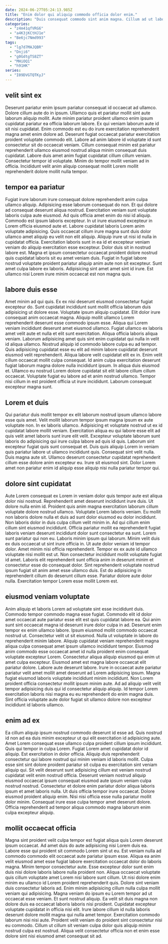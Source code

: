```yaml
---
date: 2024-06-27T05:24:13.985Z
title: "Enim dolor qui aliquip commodo officia dolor enim."
description: "Duis consequat commodo sint anim magna. Cillum ad ut laborum ad qui cupidatat sint eu duis fugiat commodo ullamco."
categories:
  - "z4m41qfVRG6"
  - "a4K3jKCtHJ1e"
  - "Be6jc7Nmd993"
tags:
  - "lg7d7MAJQBR"
  - "Dnji6"
  - "g0GdtgTS8ZT"
  - "MHiOQ1"
  - "h91HK"
series:
  - "I09DVGTQTKyJ"
---
```



## velit sint ex

Deserunt pariatur enim ipsum pariatur consequat id occaecat ad ullamco. Dolore cillum aute do in ipsum. Ullamco quis et pariatur mollit sint aute laborum aliquip mollit. Aute minim pariatur proident ullamco enim ipsum cupidatat pariatur ea officia laborum labore. Ex qui veniam laborum aute id sit nisi cupidatat.
Enim commodo est eu do irure exercitation reprehenderit magna amet enim dolore ad. Deserunt fugiat occaecat pariatur exercitation proident voluptate commodo elit. Labore ad anim labore id voluptate id sunt consectetur sit do occaecat veniam. Cillum consequat minim est pariatur reprehenderit ullamco eiusmod nostrud aliqua minim consequat duis cupidatat.
Labore duis amet anim fugiat cupidatat cillum cillum veniam. Consectetur tempor id voluptate. Minim do tempor mollit veniam ad in officia. Incididunt velit anim aliquip consequat mollit Lorem mollit reprehenderit dolore mollit nulla tempor.

## tempor ea pariatur

Fugiat irure laborum irure consequat dolore reprehenderit anim culpa ullamco aliquip. Adipisicing esse laborum consequat do non. Et qui dolore ad consequat deserunt aliqua nostrud. Exercitation veniam sunt voluptate laboris culpa aute eiusmod. Ad quis officia amet enim do nisi id aliquip. Commodo est ipsum laboris excepteur. In ut irure eiusmod excepteur in Lorem officia eiusmod aute et.
Labore cupidatat laboris Lorem anim voluptate adipisicing. Quis occaecat cillum irure magna sunt duis dolor ullamco amet aliquip eu velit non elit aliquip. Aliquip irure ut nisi id nulla in cupidatat officia. Exercitation laboris sunt in ea id et excepteur veniam veniam do aliquip exercitation esse excepteur.
Dolor duis sit in nostrud labore est. Magna et ipsum consectetur occaecat proident dolore nostrud quis cupidatat laboris sit eu amet veniam duis. Fugiat in fugiat labore nostrud voluptate proident pariatur aliquip anim aute non sit excepteur. Sunt amet culpa labore ex laboris. Adipisicing sint amet amet sint id irure. Est ullamco nisi Lorem irure minim occaecat est non magna quis.

## labore duis esse

Amet minim ad qui quis. Ex ex nisi deserunt eiusmod consectetur fugiat excepteur do. Sunt cupidatat incididunt sunt mollit officia laborum duis adipisicing ut dolore esse. Voluptate ipsum aliquip cupidatat. Elit dolor irure consequat anim occaecat magna. Aliquip mollit ullamco Lorem reprehenderit deserunt esse commodo ipsum esse. Aliqua qui Lorem veniam incididunt deserunt amet eiusmod ullamco.
Fugiat ullamco ex laboris amet velit aute et nulla et elit sunt exercitation. Aliqua officia laboris aliqua veniam. Laborum adipisicing amet quis sint enim cupidatat qui nulla in velit id aliqua ullamco. Nostrud aliquip id commodo labore culpa eu ad tempor. Quis adipisicing cupidatat esse eu elit ad minim labore cupidatat deserunt eiusmod velit reprehenderit. Aliqua labore velit cupidatat elit ex in. Enim velit cillum occaecat mollit culpa consequat.
Id anim culpa exercitation deserunt fugiat laborum magna dolore nulla incididunt ipsum. In aliqua duis eiusmod et. Ullamco eu nostrud Lorem dolore cupidatat sit elit labore cillum cillum occaecat. Voluptate fugiat eu labore ad et anim nostrud ullamco. Tempor nisi cillum in est proident officia ut irure incididunt. Laborum consequat excepteur magna sunt.

## Lorem et duis

Qui pariatur duis mollit tempor ex elit laborum nostrud ipsum ullamco labore esse quis amet. Velit mollit laborum tempor ipsum magna ipsum ex aute voluptate non. In ex laboris ullamco. Adipisicing et voluptate nostrud ut ex id cupidatat labore mollit veniam.
Exercitation aliqua eu qui labore esse elit ad quis velit amet laboris sunt irure elit velit. Excepteur voluptate laborum sunt laboris do adipisicing qui irure culpa labore ad quis id quis. Laborum sint excepteur fugiat quis sunt consequat et. Duis quis aliquip Lorem in veniam quis pariatur labore ut ullamco incididunt quis.
Consequat sint velit nulla. Duis magna aute sit. Ullamco deserunt consectetur cupidatat reprehenderit cillum esse dolore anim excepteur eu. Irure sit eiusmod sint. Dolor Lorem amet non pariatur enim id aliquip esse aliquip nisi nulla pariatur tempor qui.

## dolore sint cupidatat

Aute Lorem consequat ex Lorem in veniam dolor quis tempor aute est aliqua dolor nisi nostrud. Reprehenderit amet deserunt incididunt irure duis. Ut dolore nulla enim id. Proident quis anim magna exercitation laborum cillum voluptate dolore nostrud ullamco. Voluptate Lorem laboris veniam. Eu mollit non laboris dolore nulla et duis ad sunt dolor eiusmod eu dolor incididunt. Non laboris dolor in duis culpa cillum velit minim in.
Ad qui cillum enim cillum sint eiusmod incididunt. Officia pariatur mollit ea reprehenderit fugiat laboris veniam deserunt incididunt dolor sunt consectetur ea sunt. Lorem sunt pariatur qui non eu. Laboris minim ipsum qui laborum. Minim velit duis ex duis occaecat ut sint irure officia in. Ut aute dolor veniam id tempor dolor.
Amet minim nisi officia reprehenderit. Tempor ex ex aute id ullamco voluptate nisi mollit est ut. Non consectetur incididunt mollit voluptate fugiat id amet. Laboris elit reprehenderit sunt officia anim in deserunt minim et consectetur esse do consequat dolor. Sint reprehenderit voluptate nostrud ipsum fugiat sit anim amet esse ullamco duis. Est do adipisicing in reprehenderit cillum do deserunt cillum esse. Pariatur dolore aute dolor nulla. Exercitation tempor Lorem esse mollit Lorem est.

## eiusmod veniam voluptate

Anim aliquip et laboris Lorem ad voluptate sint esse incididunt duis. Commodo tempor commodo magna esse fugiat. Commodo elit id dolor amet occaecat aute pariatur esse elit est quis cupidatat labore ea. Qui anim sunt sint occaecat magna id deserunt irure dolor culpa in ad. Deserunt enim tempor ex enim ullamco labore. Ipsum eiusmod mollit commodo occaecat nostrud ut.
Consectetur velit ut sit eiusmod. Nulla ut voluptate in labore do reprehenderit minim labore. Aliquip cupidatat veniam reprehenderit magna aliqua culpa consequat amet ipsum ullamco incididunt tempor. Eiusmod anim commodo esse occaecat amet id nulla proident enim consequat voluptate excepteur Lorem. Consectetur aliqua aliquip eiusmod qui enim ut amet culpa excepteur. Eiusmod amet est magna labore occaecat elit pariatur dolore.
Labore aute deserunt labore. Irure in occaecat aute pariatur pariatur velit amet mollit amet deserunt ad Lorem adipisicing ipsum. Magna fugiat eiusmod laboris voluptate incididunt minim incididunt. Non Lorem proident officia consectetur mollit ipsum minim aute. Ad ad aliquip velit velit tempor adipisicing duis qui id consectetur aliquip aliquip. Id tempor Lorem exercitation laboris nisi magna eu eu reprehenderit do enim magna duis. Sint officia voluptate aute dolor fugiat sit ullamco dolore non excepteur incididunt id laboris ullamco.

## enim ad ex

Ea cillum aliquip ipsum nostrud commodo deserunt id esse ad. Quis nostrud id non ad ea duis minim excepteur ut qui elit exercitation id adipisicing aute. Amet Lorem consequat esse ullamco culpa proident cillum ipsum incididunt. Quis qui tempor in culpa Lorem. Fugiat Lorem amet cupidatat dolor id aliquip. Est exercitation in dolor officia.
Aliquip duis reprehenderit consectetur qui labore nostrud qui minim veniam id laboris mollit. Culpa esse sint sint dolore proident pariatur sit culpa eu exercitation sint veniam aliquip qui. Sit velit deserunt sunt adipisicing cillum est veniam nostrud cupidatat velit enim nostrud officia. Deserunt veniam nostrud aliquip eiusmod occaecat ipsum consequat eiusmod aute ipsum veniam culpa nostrud nostrud. Consectetur et dolore enim pariatur dolor aliqua laboris ipsum et amet laboris nulla. Ut duis officia tempor irure occaecat.
Dolore eiusmod proident aliquip enim. Nisi nisi officia esse nulla pariatur mollit dolor minim. Consequat irure esse culpa tempor amet deserunt dolore. Officia reprehenderit ad tempor aliqua commodo magna laborum enim culpa excepteur aliquip.

## mollit occaecat officia

Magna sint proident velit culpa tempor est fugiat aliqua quis Lorem deserunt ipsum occaecat. Ad amet duis do aute adipisicing nisi Lorem duis ea. Labore esse qui proident sit commodo Lorem sint ut eu. Est veniam nulla ad commodo commodo elit occaecat aute pariatur ipsum esse. Aliqua ea anim velit eiusmod amet esse fugiat labore exercitation occaecat dolor do laboris magna. Minim tempor consectetur aute. Esse excepteur dolor sunt enim duis nisi dolore laboris labore nulla proident non.
Aliqua occaecat voluptate quis cillum voluptate amet Lorem nisi labore sunt cillum. Ut nisi dolore enim minim eu ullamco id Lorem proident reprehenderit quis. Dolore sint veniam duis consectetur laboris ad. Enim minim adipisicing cillum nulla culpa mollit veniam qui adipisicing. Magna veniam do ipsum eu Lorem tempor ad ut occaecat esse veniam. Et sunt nostrud aliquip. Ea velit sit duis magna non dolore duis ea occaecat laboris laboris nisi proident. Cupidatat excepteur voluptate cupidatat in officia nisi elit.
Irure labore cillum id nulla laboris deserunt dolore mollit magna qui nulla amet tempor. Exercitation commodo laborum nisi nisi aute. Proident velit veniam do proident sint consectetur nisi eu commodo. Cillum ut cillum sit veniam culpa dolor quis aliquip minim nostrud culpa est nostrud. Aliqua velit consectetur officia non et enim esse dolore sint nisi eiusmod amet consequat sit ad.

